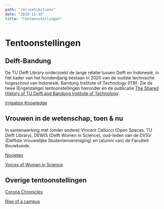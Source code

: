 ```yaml
---
path: "/nl/exhibitions"
date: "2018-11-15"
title: "Tentoonstellingen"
---
```


# Tentoonstellingen

## Delft-Bandung
De TU Delft Library onderzoekt de lange relatie tussen Delft en Indonesië, in het kader van het honderdjarig bestaan in 2020 van de oudste technische hogeschool van Indonesië, Bandung Institute of Technology (ITB). Zie de twee (Engelstalige) tentoonstellingen hieronder en de publicatie [The Shared History of TU Delft and Bandung Institute of Technology](/en/publications/tu-itb).

<div class="blocks">
<div class="block tint yellow cutcorners w-4 h-4 image">

[Irrigation Knowledge](/nl/exhibitions/irrigation-knowledge)
</div>
</div>

## Vrouwen in de wetenschap, toen & nu
In samenwerking met (onder andere) Vincent Cellucci (Open Spaces, TU Delft Library), DEWIS (Delft Women in Science), oud-leden van de DVSV (Delftste Vrouwelijke Studentenvereniging) en (alumni van) de Faculteit Bouwkunde.

<div class="blocks">
<div class="block tint yellow cutcorners w-4 h-4 image">

[Novieten](/nl/exhibitions/novieten)
</div>
<div class="block tint yellow cutcorners w-4 h-4 image">

[Voices of Women in Science](/nl/exhibitions/voices-of-wis)
</div>

</div>

## Overige tentoonstellingen

<div class="blocks">
<div class="block tint yellow cutcorners w-4 h-4 image">

[Corona Chronicles](/en/exhibitions/corona-chronicles)
</div>
<div class="block tint yellow cutcorners w-4 h-4 image">

[Rise of a campus](/en/exhibitions/rise-of-a-campus)
</div>

</div>